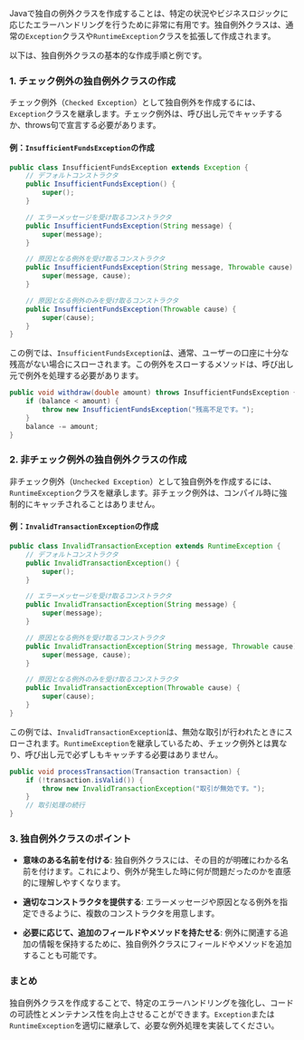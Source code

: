 Javaで独自の例外クラスを作成することは、特定の状況やビジネスロジックに応じたエラーハンドリングを行うために非常に有用です。独自例外クラスは、通常の`Exception`クラスや`RuntimeException`クラスを拡張して作成されます。

以下は、独自例外クラスの基本的な作成手順と例です。

### 1. チェック例外の独自例外クラスの作成

チェック例外（`Checked Exception`）として独自例外を作成するには、`Exception`クラスを継承します。チェック例外は、呼び出し元でキャッチするか、throws句で宣言する必要があります。

#### 例：`InsufficientFundsException`の作成

```java
public class InsufficientFundsException extends Exception {
    // デフォルトコンストラクタ
    public InsufficientFundsException() {
        super();
    }

    // エラーメッセージを受け取るコンストラクタ
    public InsufficientFundsException(String message) {
        super(message);
    }

    // 原因となる例外を受け取るコンストラクタ
    public InsufficientFundsException(String message, Throwable cause) {
        super(message, cause);
    }

    // 原因となる例外のみを受け取るコンストラクタ
    public InsufficientFundsException(Throwable cause) {
        super(cause);
    }
}
```

この例では、`InsufficientFundsException`は、通常、ユーザーの口座に十分な残高がない場合にスローされます。この例外をスローするメソッドは、呼び出し元で例外を処理する必要があります。

```java
public void withdraw(double amount) throws InsufficientFundsException {
    if (balance < amount) {
        throw new InsufficientFundsException("残高不足です。");
    }
    balance -= amount;
}
```

### 2. 非チェック例外の独自例外クラスの作成

非チェック例外（`Unchecked Exception`）として独自例外を作成するには、`RuntimeException`クラスを継承します。非チェック例外は、コンパイル時に強制的にキャッチされることはありません。

#### 例：`InvalidTransactionException`の作成

```java
public class InvalidTransactionException extends RuntimeException {
    // デフォルトコンストラクタ
    public InvalidTransactionException() {
        super();
    }

    // エラーメッセージを受け取るコンストラクタ
    public InvalidTransactionException(String message) {
        super(message);
    }

    // 原因となる例外を受け取るコンストラクタ
    public InvalidTransactionException(String message, Throwable cause) {
        super(message, cause);
    }

    // 原因となる例外のみを受け取るコンストラクタ
    public InvalidTransactionException(Throwable cause) {
        super(cause);
    }
}
```

この例では、`InvalidTransactionException`は、無効な取引が行われたときにスローされます。`RuntimeException`を継承しているため、チェック例外とは異なり、呼び出し元で必ずしもキャッチする必要はありません。

```java
public void processTransaction(Transaction transaction) {
    if (!transaction.isValid()) {
        throw new InvalidTransactionException("取引が無効です。");
    }
    // 取引処理の続行
}
```

### 3. 独自例外クラスのポイント

- **意味のある名前を付ける**:
  独自例外クラスには、その目的が明確にわかる名前を付けます。これにより、例外が発生した時に何が問題だったのかを直感的に理解しやすくなります。

- **適切なコンストラクタを提供する**:
  エラーメッセージや原因となる例外を指定できるように、複数のコンストラクタを用意します。

- **必要に応じて、追加のフィールドやメソッドを持たせる**:
  例外に関連する追加の情報を保持するために、独自例外クラスにフィールドやメソッドを追加することも可能です。

### まとめ

独自例外クラスを作成することで、特定のエラーハンドリングを強化し、コードの可読性とメンテナンス性を向上させることができます。`Exception`または`RuntimeException`を適切に継承して、必要な例外処理を実装してください。
